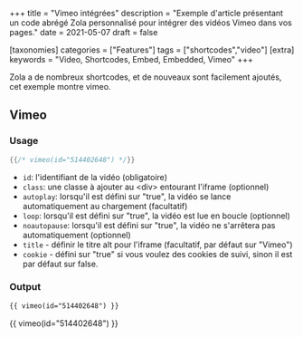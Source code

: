 +++
title = "Vimeo intégrées"
description = "Exemple d'article présentant un code abrégé Zola personnalisé pour intégrer des vidéos Vimeo dans vos pages."
date = 2021-05-07
draft = false

[taxonomies]
categories = ["Features"]
tags = ["shortcodes","video"]
[extra]
keywords = "Video, Shortcodes, Embed, Embedded, Vimeo"
+++

Zola a de nombreux shortcodes, et de nouveaux sont facilement ajoutés, cet exemple montre vimeo.
<!-- more -->

## Vimeo

### Usage

```rs
{{/* vimeo(id="514402648") */}}
```

- `id`: l'identifiant de la vidéo (obligatoire)
- `class`: une classe à ajouter au &lt;div&gt; entourant l'iframe (optionnel)
- `autoplay`: lorsqu'il est défini sur "true", la vidéo se lance automatiquement au chargement (facultatif)
- `loop`: lorsqu'il est défini sur "true", la vidéo est lue en boucle (optionnel)
- `noautopause`: lorsqu'il est défini sur "true", la vidéo ne s'arrêtera pas automatiquement (optionnel)
- `title` - définir le titre alt pour l'iframe (facultatif, par défaut sur "Vimeo")
- `cookie` - défini sur "true" si vous voulez des cookies de suivi, sinon il est par défaut sur false.

### Output
```html
{{ vimeo(id="514402648") }}
```
{{ vimeo(id="514402648") }}
